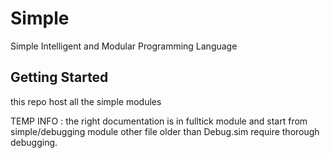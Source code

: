 # Simple

Simple Intelligent and Modular Programming Language

## Getting Started

this repo host all the simple modules

TEMP INFO : the right documentation is in fulltick module and start from 
simple/debugging module other file older than Debug.sim require thorough 
debugging.
